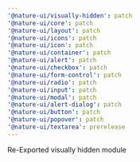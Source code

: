 ```yaml
---
'@nature-ui/visually-hidden': patch
'@nature-ui/core': patch
'@nature-ui/layout': patch
'@nature-ui/icons': patch
'@nature-ui/icon': patch
'@nature-ui/container': patch
'@nature-ui/alert': patch
'@nature-ui/checkbox': patch
'@nature-ui/form-control': patch
'@nature-ui/radio': patch
'@nature-ui/input': patch
'@nature-ui/modal': patch
'@nature-ui/alert-dialog': patch
'@nature-ui/button': patch
'@nature-ui/popover': patch
'@nature-ui/textarea': prerelease
---
```


Re-Exported visually hidden module
